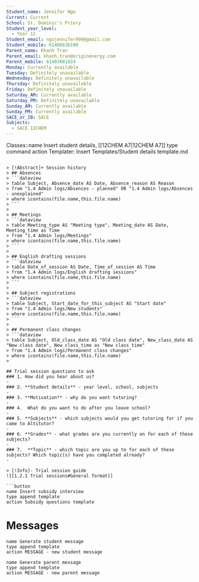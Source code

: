 ```yaml
---
Student_name: Jennifer Ngo
Current: Current
School: St. Dominic's Priory
Student_year_level:
  - Year 12
Student_email: ngojennifer999@gmail.com
Student_mobile: 61406636100
Parent_name: Khanh Tran
Parent_email: khanh.tran@originenergy.com
Parent_mobile: 61403001824
Monday: Currently available
Tuesday: Definitely unavailable
Wednesday: Definitely unavailable
Thursday: Definitely unavailable
Friday: Definitely unavailable
Saturday_AM: Currently available
Saturday_PM: Definitely unavailable
Sunday_AM: Currently available
Sunday_PM: Currently available
SACE_or_IB: SACE
Subjects:
  - SACE 12CHEM
---
```

Classes::name Insert student details, [[12CHEM A7|12CHEM A7]]
type command
action Templater: Insert Templates/Student details template.md
```

> [!Abstract]+ Session history
> ## Absences
> ```dataview
> table Subject, Absence_date AS Date, Absence_reason AS Reason
> from "1.4 Admin logs/Absences - planned" OR "1.4 Admin logs/Absences - unexplained"
> where icontains(file.name,this.file.name)
> ```
> 
> ## Meetings
> ```dataview
> table Meeting_type AS "Meeting type", Meeting_date AS Date, Meeting_time as Time
> from "1.4 Admin logs/Meetings" 
> where icontains(file.name,this.file.name)
> ```
> 
> ## English drafting sessions
> ```dataview
> table Date_of_session AS Date, Time_of_session AS Time
> from "1.4 Admin logs/English drafting sessions"
> where icontains(file.name,this.file.name)
> ```
> 
> ## Subject registrations
> ```dataview
> table Subject, Start_date_for_this_subject AS "Start date"
> from "1.4 Admin logs/New students"
> where icontains(file.name,this.file.name)
> ```
> 
> ## Permanent class changes
> ```dataview
> table Subject, Old_class_date AS "Old class date", New_class_date AS "New class date", New_class_time as "New class time"
> from "1.4 Admin logs/Permanent class changes"
> where icontains(file.name,this.file.name)
> 

## Trial session questions to ask
### 1. How did you hear about us?
- 
### 2. **Student details** - year level, school, subjects
- 
### 3. **Motivation** - why do you want tutoring?
- 
### 4.  What do you want to do after you leave school?
- 
### 5. **Subjects** - which subjects would you get tutoring for if you came to Altitutor?
- 
### 6. **Grades** - what grades are you currently on for each of these subjects?
- 
### 7.  **Topic** - which topic are you up to for each of these subjects? Which topic(s) have you completed already?
- 

> [!Info]- Trial session guide
![[1.2.1 Trial sessions#General format]]

```button
name Insert subsidy interview
type append template
action Subsidy questions template
```


# Messages
```button
name Generate student message
type append template
action MESSAGE - new student message
```



```button
name Generate parent message
type append template
action MESSAGE - new parent message
```